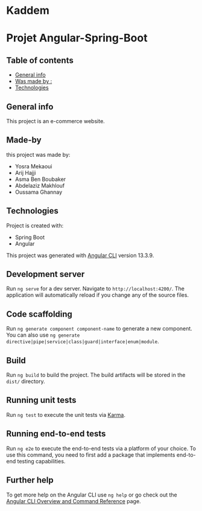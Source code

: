 # Kaddem
# Projet Angular-Spring-Boot 
## Table of contents
* [General info](#general-info)
* [Was made by :](#Made-by)
* [Technologies](#technologies)

## General info
This project is an e-commerce website.

## Made-by
this project was made by:
* Yosra Mekaoui
* Arij Hajji
* Asma Ben Boubaker
* Abdelaziz Makhlouf
* Oussama Ghannay 


	
## Technologies
Project is created with:
* Spring Boot
* Angular


This project was generated with [Angular CLI](https://github.com/angular/angular-cli) version 13.3.9.

## Development server

Run `ng serve` for a dev server. Navigate to `http://localhost:4200/`. The application will automatically reload if you change any of the source files.

## Code scaffolding

Run `ng generate component component-name` to generate a new component. You can also use `ng generate directive|pipe|service|class|guard|interface|enum|module`.

## Build

Run `ng build` to build the project. The build artifacts will be stored in the `dist/` directory.

## Running unit tests

Run `ng test` to execute the unit tests via [Karma](https://karma-runner.github.io).

## Running end-to-end tests

Run `ng e2e` to execute the end-to-end tests via a platform of your choice. To use this command, you need to first add a package that implements end-to-end testing capabilities.

## Further help

To get more help on the Angular CLI use `ng help` or go check out the [Angular CLI Overview and Command Reference](https://angular.io/cli) page.
